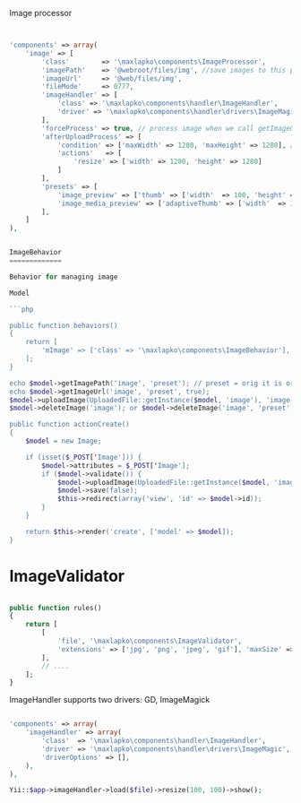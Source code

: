 Image processor

```php


'components' => array(
    'image' => [
        'class'        => '\maxlapko\components\ImageProcessor',
        'imagePath'    => '@webroot/files/img', //save images to this path    
        'imageUrl'     => '@web/files/img',
        'fileMode'     => 0777,
        'imageHandler' => [
            'class' => '\maxlapko\components\handler\ImageHandler',
            'driver' => '\maxlapko\components\handler\drivers\ImageMagic', // \maxlapko\components\handler\drivers\GD
        ],
        'forceProcess' => true, // process image when we call getImageUrl
        'afterUploadProcess' => [
            'condition' => ['maxWidth' => 1280, 'maxHeight' => 1280], // optional
            'actions'   => [
                'resize' => ['width' => 1280, 'height' => 1280]
            ] 
        ],
        'presets' => [
            'image_preview' => ['thumb' => ['width'  => 100, 'height' => 100]],
            'image_media_preview' => ['adaptiveThumb' => ['width'  => 175, 'height' => 175]],
        ],
    ]
),


ImageBehavior
=============

Behavior for managing image

Model

```php

public function behaviors()
{
    return [
        'mImage' => ['class' => '\maxlapko\components\ImageBehavior'],
    ];
}

echo $model->getImagePath('image', 'preset'); // preset = orig it is original file
echo $model->getImageUrl('image', 'preset', true);
$model->uploadImage(UploadedFile::getInstance($model, 'image'), 'image');
$model->deleteImage('image'); or $model->deleteImage('image', 'preset');

public function actionCreate()
{
    $model = new Image;

    if (isset($_POST['Image'])) {
        $model->attributes = $_POST['Image'];
        if ($model->validate()) {
            $model->uploadImage(UploadedFile::getInstance($model, 'image'), 'image');
            $model->save(false);
            $this->redirect(array('view', 'id' => $model->id));
        }
    }

    return $this->render('create', ['model' => $model]);
}

```

ImageValidator
==============

```php

public function rules()
{
    return [
        [
            'file', '\maxlapko\components\ImageValidator',
            'extensions' => ['jpg', 'png', 'jpeg', 'gif'], 'maxSize' => 5 * 1024 * 1024, 'minWidth' => 1024, 'minHeight' => 2000
        ],
        // ....
    ];
}

```

ImageHandler supports two drivers: GD, ImageMagick

```php

'components' => array(
    'imageHandler' => array(
        'class'  => '\maxlapko\components\handler\ImageHandler',
        'driver' => '\maxlapko\components\handler\drivers\ImageMagic', // DriverGD
        'driverOptions' => [],
    ),
),

Yii::$app->imageHandler->load($file)->resize(100, 100)->show();

```